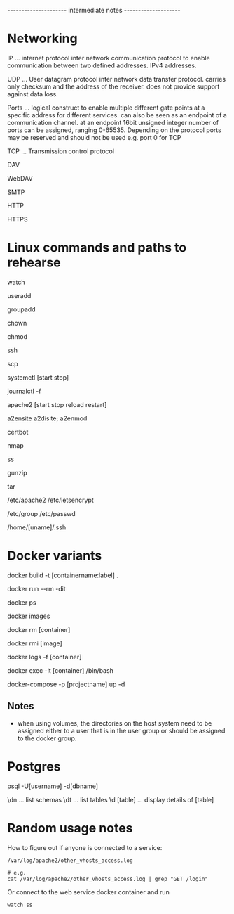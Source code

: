 --------------------- intermediate notes --------------------

# Networking

IP ... internet protocol
inter network communication protocol to enable communication between
two defined addresses. IPv4 addresses.

UDP ... User datagram protocol
inter network data transfer protocol. carries only checksum and the address
of the receiver. does not provide support against data loss.


Ports ... 
logical construct to enable multiple different gate points at a specific address
for different services. can also be seen as an endpoint of a communication 
channel. at an endpoint 16bit unsigned integer number of ports can be
assigned, ranging 0-65535. Depending on the protocol ports may be reserved and
should not be used e.g. port 0 for TCP

TCP ... Transmission control protocol


DAV

WebDAV

SMTP

HTTP

HTTPS


# Linux commands and paths to rehearse

watch

useradd

groupadd

chown

chmod

ssh

scp

systemctl [start stop]

journalctl -f

apache2 [start stop reload restart]

a2ensite a2disite; a2enmod

certbot

nmap

ss

gunzip

tar


/etc/apache2
/etc/letsencrypt

/etc/group
/etc/passwd

/home/[uname]/.ssh



# Docker variants


docker build -t [containername:label] .

docker run --rm -dit

docker ps

docker images

docker rm [container]

docker rmi [image]

docker logs -f [container]

docker exec -it [container] /bin/bash


docker-compose -p [projectname] up -d

## Notes
- when using volumes, the directories on the host system need to be assigned either 
  to a user that is in the user group or should be assigned to the docker group. 


# Postgres

psql -U[username] -d[dbname]

\dn ... list schemas
\dt ... list tables
\d [table] ... display details of [table]


# Random usage notes

How to figure out if anyone is connected to a service:

    /var/log/apache2/other_vhosts_access.log
    
    # e.g.
    cat /var/log/apache2/other_vhosts_access.log | grep "GET /login"

Or connect to the web service docker container and run

    watch ss
